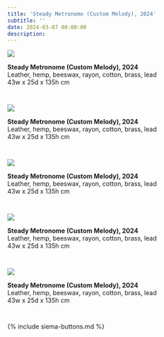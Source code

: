 ```yaml
---
title: 'Steady Metronome (Custom Melody), 2024'
subtitle: ''
date: 2024-03-07 00:00:00
description: 
---
```

<div style="max-width: 600px">

<div class="siema">
<div>
<img src="/images/new/sculptures/steady-metronome/1.r.jpg" />
<p style="margin-left: 0; padding-bottom: 2em">
    <b>Steady Metronome (Custom Melody), 2024</b><br />
    Leather, hemp, beeswax, rayon, cotton, brass, lead <br />
    43w x 25d x 135h cm
</p>
</div>
<div>
<img src="/images/new/sculptures/steady-metronome/3.r.jpg" />
<p style="margin-left: 0; padding-bottom: 2em">
    <b>Steady Metronome (Custom Melody), 2024</b><br />
    Leather, hemp, beeswax, rayon, cotton, brass, lead <br />
    43w x 25d x 135h cm
</p>
</div>
<div>
<img src="/images/new/sculptures/steady-metronome/2.r.jpg" />
<p style="margin-left: 0; padding-bottom: 2em">
    <b>Steady Metronome (Custom Melody), 2024</b><br />
    Leather, hemp, beeswax, rayon, cotton, brass, lead <br />
    43w x 25d x 135h cm
</p>
</div>
<div>
<img src="/images/new/sculptures/steady-metronome/4.r.jpg" />
<p style="margin-left: 0; padding-bottom: 2em">
    <b>Steady Metronome (Custom Melody), 2024</b><br />
    Leather, hemp, beeswax, rayon, cotton, brass, lead <br />
    43w x 25d x 135h cm
</p>
</div>
<div>
<img src="/images/new/sculptures/steady-metronome/5.r.jpg" />
<p style="margin-left: 0; padding-bottom: 2em">
    <b>Steady Metronome (Custom Melody), 2024</b><br />
    Leather, hemp, beeswax, rayon, cotton, brass, lead <br />
    43w x 25d x 135h cm
</p>
</div>

</div>

{% include siema-buttons.md %}

<p style="margin-left: 0; padding-bottom: 2em">
 
</p>

</div>

